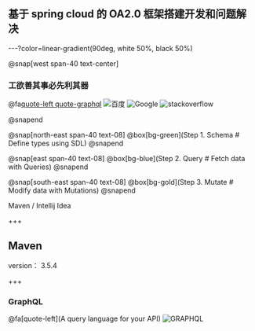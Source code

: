 ## 基于 spring cloud 的 OA2.0 框架搭建开发和问题解决


---?color=linear-gradient(90deg, white 50%, black 50%)

@snap[west span-40 text-center]

### 工欲善其事必先利其器
@fa[quote-left quote-graphql](熟悉自己的开发工具很重要)
![百度](https://www.baidu.com/img/bd_logo1.png?where=super)
![Google](https://www.google.com/images/branding/googlelogo/1x/googlelogo_color_272x92dp.png)
![stackoverflow](https://cdn.sstatic.net/Sites/stackoverflow/company/img/logos/so/so-logo.svg)

@snapend

@snap[north-east span-40 text-08]
@box[bg-green](Step 1. Schema # Define types using SDL)
@snapend

@snap[east span-40 text-08]
@box[bg-blue](Step 2. Query # Fetch data with Queries)
@snapend

@snap[south-east span-40 text-08]
@box[bg-gold](Step 3. Mutate # Modify data with Mutations)
@snapend


Maven / Intellij Idea


+++

## Maven

version： 3.5.4

+++

### GraphQL
@fa[quote-left](A query language for your API)
![GRAPHQL](https://www.baidu.com/img/bd_logo1.png?where=super)



